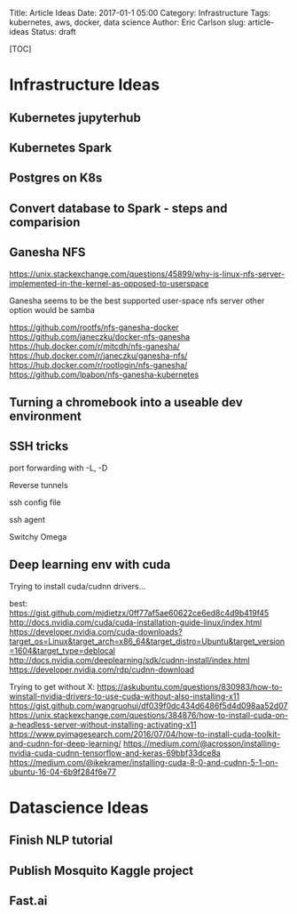 Title: Article Ideas
Date: 2017-01-1 05:00
Category: Infrastructure
Tags: kubernetes, aws, docker, data science
Author: Eric Carlson
slug: article-ideas
Status: draft

[TOC]

# Infrastructure Ideas

## Kubernetes jupyterhub

## Kubernetes Spark

## Postgres on K8s

## Convert database to Spark - steps and comparision

## Ganesha NFS

https://unix.stackexchange.com/questions/45899/why-is-linux-nfs-server-implemented-in-the-kernel-as-opposed-to-userspace

Ganesha seems to be the best supported user-space nfs server
other option would be samba

https://github.com/rootfs/nfs-ganesha-docker
https://github.com/janeczku/docker-nfs-ganesha
https://hub.docker.com/r/mitcdh/nfs-ganesha/
https://hub.docker.com/r/janeczku/ganesha-nfs/
https://hub.docker.com/r/rootlogin/nfs-ganesha/
https://github.com/lpabon/nfs-ganesha-kubernetes

## Turning a chromebook into a useable dev environment

## SSH tricks

port forwarding with -L, -D

Reverse tunnels

ssh config file

ssh agent

Switchy Omega

## Deep learning env with cuda

Trying to install cuda/cudnn drivers...

best: https://gist.github.com/mjdietzx/0ff77af5ae60622ce6ed8c4d9b419f45
http://docs.nvidia.com/cuda/cuda-installation-guide-linux/index.html
https://developer.nvidia.com/cuda-downloads?target_os=Linux&target_arch=x86_64&target_distro=Ubuntu&target_version=1604&target_type=deblocal
http://docs.nvidia.com/deeplearning/sdk/cudnn-install/index.html
https://developer.nvidia.com/rdp/cudnn-download

Trying to get without X:
https://askubuntu.com/questions/830983/how-to-winstall-nvidia-drivers-to-use-cuda-without-also-installing-x11
https://gist.github.com/wangruohui/df039f0dc434d6486f5d4d098aa52d07
https://unix.stackexchange.com/questions/384876/how-to-install-cuda-on-a-headless-server-without-installing-activating-x11
https://www.pyimagesearch.com/2016/07/04/how-to-install-cuda-toolkit-and-cudnn-for-deep-learning/
https://medium.com/@acrosson/installing-nvidia-cuda-cudnn-tensorflow-and-keras-69bbf33dce8a
https://medium.com/@ikekramer/installing-cuda-8-0-and-cudnn-5-1-on-ubuntu-16-04-6b9f284f6e77

# Datascience Ideas

## Finish NLP tutorial

## Publish Mosquito Kaggle project

## Fast.ai

